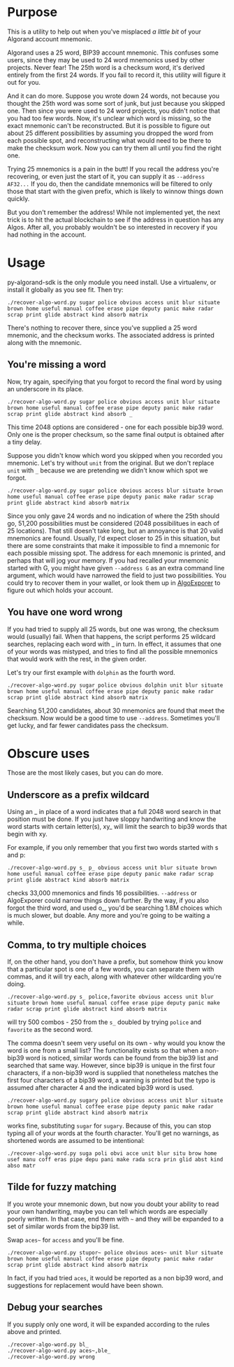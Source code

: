 # Purpose

This is a utility to help out when you've misplaced _a little bit_ of
your Algorand account mnemonic.

Algorand uses a 25 word, BIP39 account mnemonic.  This confuses some
users, since they may be used to 24 word mnemonics used by other
projects.  Never fear! The 25th word is a checksum word, it's derived
entirely from the first 24 words. If you fail to record it, this
utility will figure it out for you.

And it can do more. Suppose you wrote down 24 words, not because you
thought the 25th word was some sort of junk, but just because you
skipped one.  Then since you were used to 24 word projects, you didn't
notice that you had too few words.  Now, it's unclear which word is
missing, so the exact mnemonic can't be reconstructed. But it is
possible to figure out about 25 different possibilities by assuming
you dropped the word from each possible spot, and reconstructing what
would need to be there to make the checksum work.  Now you can try
them all until you find the right one.

Trying 25 mnemonics is a pain in the butt!  If you recall the address
you're recovering, or even just the start of it, you can supply it as
`--address AF32...` If you do, then the candidate mnemonics will be
filtered to only those that start with the given prefix, which is
likely to winnow things down quickly.

But you don't remember the address! While not implemented yet, the
next trick is to hit the actual blockchain to see if the address in
question has any Algos.  After all, you probably wouldn't be so
interested in recovery if you had nothing in the account.

# Usage

py-algorand-sdk is the only module you need install.  Use a
virtualenv, or install it globally as you see fit. Then try:

```
./recover-algo-word.py sugar police obvious access unit blur situate brown home useful manual coffee erase pipe deputy panic make radar scrap print glide abstract kind absorb matrix
```

There's nothing to recover there, since you've supplied a 25 word
mnemonic, and the checksum works. The associated address is printed
along with the mnemonic.

## You're missing a word

Now, try again, specifying that you forgot to record the final word by
using an underscore in its place.

```
./recover-algo-word.py sugar police obvious access unit blur situate brown home useful manual coffee erase pipe deputy panic make radar scrap print glide abstract kind absorb _
```

This time 2048 options are considered - one for each possible bip39
word. Only one is the proper checksum, so the same final output is
obtained after a tiny delay.

Suppose you didn't know which word you skipped when you recorded you
mnemonic.  Let's try without `unit` from the original. But we don't
replace `unit` with `_` because we are pretending we didn't know which
spot we forgot.

```
./recover-algo-word.py sugar police obvious access blur situate brown home useful manual coffee erase pipe deputy panic make radar scrap print glide abstract kind absorb matrix
```

Since you only gave 24 words and no indication of where the 25th
should go, 51,200 possibilities must be considered (2048 possibilitues
in each of 25 locations).  That still doesn't take long, but an
annoyance is that 20 valid mnemonics are found. Usually, I'd expect
closer to 25 in this situation, but there are some constraints that
make it impossible to find a mnemonic for each possible missing
spot. The address for each mnemonic is printed, and perhaps that will
jog your memory.  If you had recalled your mnemonic started with G,
you might have given `--address G` as an extra command line argument,
which would have narrowed the field to just two possibilities. You
could try to recover them in your wallet, or look them up in
[AlgoExporer](https://algoexplorer.io/) to figure out which holds your
account.

## You have one word wrong

If you had tried to supply all 25 words, but one was wrong, the
checksum would (usually) fail.  When that happens, the script performs
25 wildcard searches, replacing each word with _ in turn.  In effect,
it assumes that one of your words was mistyped, and tries to find all
the possible mnemonics that would work with the rest, in the given
order.

Let's try our first example with `dolphin` as the fourth word.

```
./recover-algo-word.py sugar police obvious dolphin unit blur situate brown home useful manual coffee erase pipe deputy panic make radar scrap print glide abstract kind absorb matrix
```

Searching 51,200 candidates, about 30 mnemonics are found that meet the
checksum.  Now would be a good time to use `--address`.  Sometimes
you'll get lucky, and far fewer candidates pass the checksum.

# Obscure uses

Those are the most likely cases, but you can do more.

## Underscore as a prefix wildcard

Using an _ in place of a word indicates that a full 2048 word search
in that position must be done.  If you just have sloppy handwriting
and know the word starts with certain letter(s), xy_ will limit the
search to bip39 words that begin with xy.

For example, if you only remember that you first two words started
with s and p:

```
./recover-algo-word.py s_ p_ obvious access unit blur situate brown home useful manual coffee erase pipe deputy panic make radar scrap print glide abstract kind absorb matrix
```

checks 33,000 mnemonics and finds 16 possibilities. `--address` or
AlgoExporer could narrow things down further.  By the way, if you also
forgot the third word, and used o_, you'd be searching 1.8M choices
which is much slower, but doable.  Any more and you're going to be
waiting a while.

## Comma, to try multiple choices

If, on the other hand, you don't have a prefix, but somehow think you
know that a particular spot is one of a few words, you can separate
them with commas, and it will try each, along with whatever other
wildcarding you're doing.

```
./recover-algo-word.py s_ police,favorite obvious access unit blur situate brown home useful manual coffee erase pipe deputy panic make radar scrap print glide abstract kind absorb matrix
```

will try 500 combos - 250 from the `s_` doubled by trying `police` and
`favorite` as the second word.


The comma doesn't seem very useful on its own - why would you know the
word is one from a small list?  The functionality exists so that when
a non-bip39 word is noticed, similar words can be found from the bip39
list and searched that same way. However, since bip39 is unique in the
first four characters, if a non-bip39 word is supplied that
nonetheless matches the first four characters of a bip39 word, a
warning is printed but the typo is assumed after character 4 and the
indicated bip39 word is used.

```
./recover-algo-word.py sugary police obvious access unit blur situate brown home useful manual coffee erase pipe deputy panic make radar scrap print glide abstract kind absorb matrix
```

works fine, substituting `sugar` for `sugary`.  Because of this, you
can stop typing all of your words at the fourth character. You'll get no
warnings, as shortened words are assumed to be intentional:

```
./recover-algo-word.py suga poli obvi acce unit blur situ brow home usef manu coff eras pipe depu pani make rada scra prin glid abst kind abso matr
```

## Tilde for fuzzy matching

If you wrote your mnemonic down, but now you doubt your ability to
read your own handwriting, maybe you can tell which words are
especially poorly written.  In that case, end them with `~` and they
will be expanded to a set of similar words from the bip39 list.

Swap `aces~` for `access` and you'll be fine.

```
./recover-algo-word.py stupor~ police obvious aces~ unit blur situate brown home useful manual coffee erase pipe deputy panic make radar scrap print glide abstract kind absorb matrix
```

In fact, if you had tried `aces`, it would be reported as a non bip39
word, and suggestions for replacement would have been shown.

## Debug your searches

If you supply only one word, it will be expanded according to the
rules above and printed.

```
./recover-algo-word.py bl_
./recover-algo-word.py aces~,ble_
./recover-algo-word.py wrong
```
